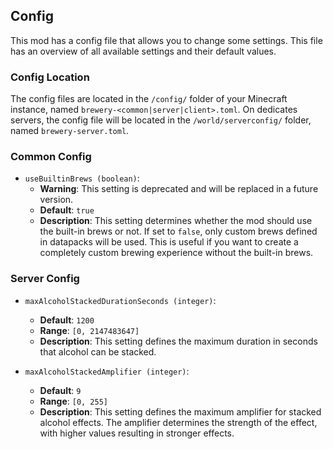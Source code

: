 ## Config
This mod has a config file that allows you to change some settings.
This file has an overview of all available settings and their default values.

### Config Location
The config files are located in the `/config/` folder of your Minecraft instance, named `brewery-<common|server|client>.toml`.
On dedicates servers, the config file will be located in the `/world/serverconfig/` folder, named `brewery-server.toml`.

### Common Config
- `useBuiltinBrews (boolean)`: 
  - **Warning**: This setting is deprecated and will be replaced in a future version.
  - **Default**: `true`
  - **Description**: This setting determines whether the mod should use the built-in brews or not. If set to `false`, only custom brews defined in datapacks will be used. This is useful if you want to create a completely custom brewing experience without the built-in brews.

### Server Config
- `maxAlcoholStackedDurationSeconds (integer)`:
  - **Default**: `1200`
  - **Range**: `[0, 2147483647]`
  - **Description**: This setting defines the maximum duration in seconds that alcohol can be stacked.
  
- `maxAlcoholStackedAmplifier (integer)`:
  - **Default**: `9`
  - **Range**: `[0, 255]`
  - **Description**: This setting defines the maximum amplifier for stacked alcohol effects. The amplifier determines the strength of the effect, with higher values resulting in stronger effects.

